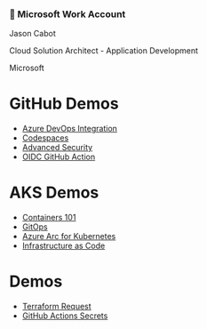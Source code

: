 ### 🏢 Microsoft Work Account

Jason Cabot

Cloud Solution Architect - Application Development

Microsoft


# GitHub Demos

* [Azure DevOps Integration](//github.com/jasoncabot-ms/devops-demo-react-app-api)
* [Codespaces](//github.com/jasoncabot-ms/devops-demo-codespaces)
* [Advanced Security](//github.com/jasoncabot-ms/devops-demo-code-scanning)
* [OIDC GitHub Action](//github.com/jasoncabot-ms/demo-github-actions-oidc)

# AKS Demos

* [Containers 101](//github.com/jasoncabot-ms/containers-k8s-demo)
* [GitOps](//github.com/jasoncabot-ms/aks-arc-gitops)
* [Azure Arc for Kubernetes](//github.com/jasoncabot-ms/aks-arc-gitops)
* [Infrastructure as Code](//github.com/jasoncabot-ms/aks-infra)

# Demos
* [Terraform Request](//github.com/jasoncabot-ms/demo-tf-infra-request)
* [GitHub Actions Secrets](//github.com/jasoncabot-ms/demo-nested-secret-test)
